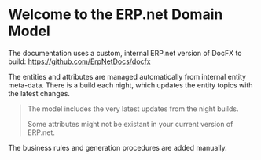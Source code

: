 # Welcome to the ERP.net Domain Model

The documentation uses a custom, internal ERP.net version of DocFX to build:
https://github.com/ErpNetDocs/docfx

The entities and attributes are managed automatically from internal entity meta-data.
There is a build each night, which updates the entity topics with the latest changes.

> The model includes the very latest updates from the night builds.
>
> Some attributes might not be existant in your current version of ERP.net.

The business rules and generation procedures are added manually.
